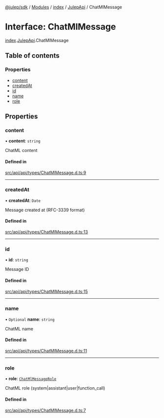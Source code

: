 [@julep/sdk](../README.md) / [Modules](../modules.md) / [index](../modules/index.md) / [JulepApi](../modules/index.JulepApi.md) / ChatMlMessage

# Interface: ChatMlMessage

[index](../modules/index.md).[JulepApi](../modules/index.JulepApi.md).ChatMlMessage

## Table of contents

### Properties

- [content](index.JulepApi.ChatMlMessage.md#content)
- [createdAt](index.JulepApi.ChatMlMessage.md#createdat)
- [id](index.JulepApi.ChatMlMessage.md#id)
- [name](index.JulepApi.ChatMlMessage.md#name)
- [role](index.JulepApi.ChatMlMessage.md#role)

## Properties

### content

• **content**: `string`

ChatML content

#### Defined in

[src/api/api/types/ChatMlMessage.d.ts:9](https://github.com/julep-ai/samantha-dev/blob/4200383/sdks/js/src/api/api/types/ChatMlMessage.d.ts#L9)

___

### createdAt

• **createdAt**: `Date`

Message created at (RFC-3339 format)

#### Defined in

[src/api/api/types/ChatMlMessage.d.ts:13](https://github.com/julep-ai/samantha-dev/blob/4200383/sdks/js/src/api/api/types/ChatMlMessage.d.ts#L13)

___

### id

• **id**: `string`

Message ID

#### Defined in

[src/api/api/types/ChatMlMessage.d.ts:15](https://github.com/julep-ai/samantha-dev/blob/4200383/sdks/js/src/api/api/types/ChatMlMessage.d.ts#L15)

___

### name

• `Optional` **name**: `string`

ChatML name

#### Defined in

[src/api/api/types/ChatMlMessage.d.ts:11](https://github.com/julep-ai/samantha-dev/blob/4200383/sdks/js/src/api/api/types/ChatMlMessage.d.ts#L11)

___

### role

• **role**: [`ChatMlMessageRole`](../modules/index.JulepApi.md#chatmlmessagerole)

ChatML role (system|assistant|user|function_call)

#### Defined in

[src/api/api/types/ChatMlMessage.d.ts:7](https://github.com/julep-ai/samantha-dev/blob/4200383/sdks/js/src/api/api/types/ChatMlMessage.d.ts#L7)
